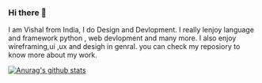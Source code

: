 ### Hi there 👋

I am Vishal from India, I do Design and Devlopment. I really lenjoy language and framework python , web devlopment and many more.
I also enjoy wireframing,ui ,ux and desigh in genral. you can check my reposiory to know more about my work.

[![Anurag's github stats](https://github-readme-stats.vercel.app/api?username=vishalsoni123123)](https://github.com/anuraghazra/github-readme-stats)
